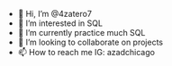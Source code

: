 - 👋 Hi, I’m @4zatero7
- 👀 I’m interested in SQL 
- 🌱 I’m currently practice much SQL 
- 💞️ I’m looking to collaborate on projects
- 📫 How to reach me IG: azadchicago


